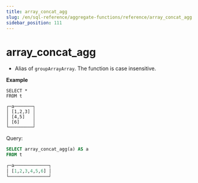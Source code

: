 ```yaml
---
title: array_concat_agg
slug: /en/sql-reference/aggregate-functions/reference/array_concat_agg
sidebar_position: 111
---
```


# array_concat_agg 
- Alias of `groupArrayArray`. The function is case insensitive.

**Example**

```text
SELECT *
FROM t

┌─a───────┐
│ [1,2,3] │
│ [4,5]   │
│ [6]     │
└─────────┘

```

Query:

```sql
SELECT array_concat_agg(a) AS a
FROM t

┌─a─────────────┐
│ [1,2,3,4,5,6] │
└───────────────┘
```
